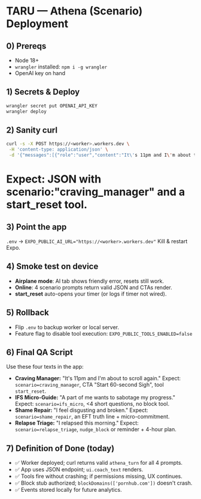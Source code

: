 # TARU — Athena (Scenario) Deployment

## 0) Prereqs
- Node 18+
- `wrangler` installed: `npm i -g wrangler`
- OpenAI key on hand

## 1) Secrets & Deploy
```bash
wrangler secret put OPENAI_API_KEY
wrangler deploy
```

## 2) Sanity curl
```bash
curl -s -X POST https://<worker>.workers.dev \
 -H 'content-type: application/json' \
 -d '{"messages":[{"role":"user","content":"It\'s 11pm and I\'m about to scroll again."}]}'
```

# Expect: JSON with scenario:"craving_manager" and a start_reset tool.

## 3) Point the app
`.env` -> `EXPO_PUBLIC_AI_URL="https://<worker>.workers.dev"`
Kill & restart Expo.

## 4) Smoke test on device
- **Airplane mode**: AI tab shows friendly error, resets still work.
- **Online**: 4 scenario prompts return valid JSON and CTAs render.
- **start_reset** auto-opens your timer (or logs if timer not wired).

## 5) Rollback
- Flip `.env` to backup worker or local server.
- Feature flag to disable tool execution: `EXPO_PUBLIC_TOOLS_ENABLED=false`

## 6) Final QA Script
Use these four texts in the app:

* **Craving Manager:** "It's 11pm and I'm about to scroll again."
  Expect: `scenario=craving_manager`, CTA "Start 60-second Sigh", tool `start_reset`.
* **IFS Micro-Guide:** "A part of me wants to sabotage my progress."
  Expect: `scenario=ifs_micro`, <4 short questions, no block tool.
* **Shame Repair:** "I feel disgusting and broken."
  Expect: `scenario=shame_repair`, an EFT truth line + micro-commitment.
* **Relapse Triage:** "I relapsed this morning."
  Expect: `scenario=relapse_triage`, `nudge_block` or reminder + 4-hour plan.

## 7) Definition of Done (today)
* ✅ Worker deployed; curl returns valid `athena_turn` for all 4 prompts.
* ✅ App uses JSON endpoint; `ui.coach_text` renders.
* ✅ Tools fire without crashing; if permissions missing, UX continues.
* ✅ Block stub authorized; `blockDomains(['pornhub.com'])` doesn't crash.
* ✅ Events stored locally for future analytics. 